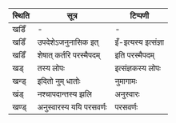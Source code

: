 | स्थिति | सूत्र | टिप्पणी |
| ----- | ------- | ------ |
| खडिँ | - | - |
| खडिँ | उपदेशेऽजनुनासिक इत् | इँ-इत्यस्य इत्संज्ञा |
| खडिँ | शेषात् कर्तरि परस्मैपदम् | इति परस्मैपदम् |
| खड् | तस्य लोपः | इत्संज्ञकस्य लोपः |
| खन्ड् | इदितो नुम् धातोः | नुमागामः |
| खंड् | नश्चापदान्तस्य झलि | अनुस्वारः |
| खण्ड् | अनुस्वारस्य ययि परसवर्णः | परसवर्णः |
